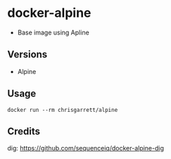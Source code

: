 # docker-alpine

* Base image using Apline

## Versions
- Alpine 

## Usage

`docker run --rm chrisgarrett/alpine`


## Credits

dig: https://github.com/sequenceiq/docker-alpine-dig
